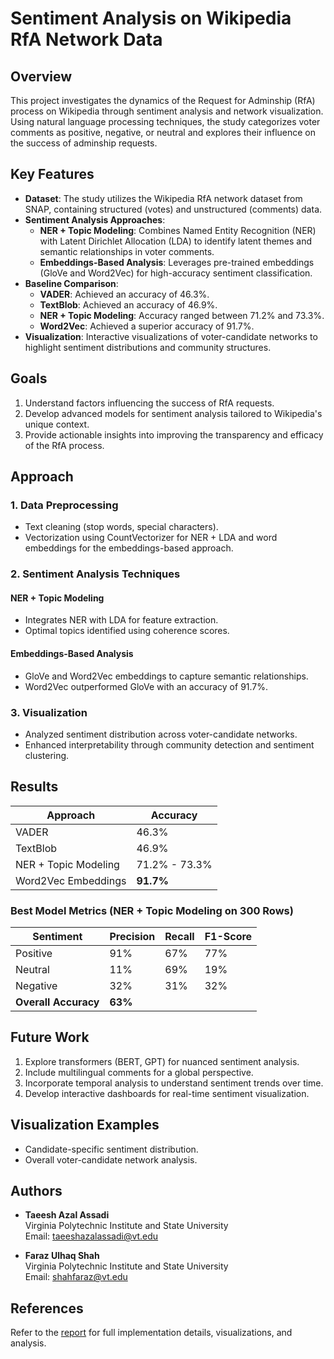 # Sentiment Analysis on Wikipedia RfA Network Data

## Overview
This project investigates the dynamics of the Request for Adminship (RfA) process on Wikipedia through sentiment analysis and network visualization. Using natural language processing techniques, the study categorizes voter comments as positive, negative, or neutral and explores their influence on the success of adminship requests.

## Key Features
- **Dataset**: The study utilizes the Wikipedia RfA network dataset from SNAP, containing structured (votes) and unstructured (comments) data.
- **Sentiment Analysis Approaches**:
  - **NER + Topic Modeling**: Combines Named Entity Recognition (NER) with Latent Dirichlet Allocation (LDA) to identify latent themes and semantic relationships in voter comments.
  - **Embeddings-Based Analysis**: Leverages pre-trained embeddings (GloVe and Word2Vec) for high-accuracy sentiment classification.
- **Baseline Comparison**:
  - **VADER**: Achieved an accuracy of 46.3%.
  - **TextBlob**: Achieved an accuracy of 46.9%.
  - **NER + Topic Modeling**: Accuracy ranged between 71.2% and 73.3%.
  - **Word2Vec**: Achieved a superior accuracy of 91.7%.
- **Visualization**: Interactive visualizations of voter-candidate networks to highlight sentiment distributions and community structures.

## Goals
1. Understand factors influencing the success of RfA requests.
2. Develop advanced models for sentiment analysis tailored to Wikipedia's unique context.
3. Provide actionable insights into improving the transparency and efficacy of the RfA process.

## Approach
### 1. Data Preprocessing
- Text cleaning (stop words, special characters).
- Vectorization using CountVectorizer for NER + LDA and word embeddings for the embeddings-based approach.

### 2. Sentiment Analysis Techniques
#### NER + Topic Modeling
- Integrates NER with LDA for feature extraction.
- Optimal topics identified using coherence scores.

#### Embeddings-Based Analysis
- GloVe and Word2Vec embeddings to capture semantic relationships.
- Word2Vec outperformed GloVe with an accuracy of 91.7%.

### 3. Visualization
- Analyzed sentiment distribution across voter-candidate networks.
- Enhanced interpretability through community detection and sentiment clustering.

## Results
| **Approach**            | **Accuracy** |
|--------------------------|--------------|
| VADER                   | 46.3%        |
| TextBlob                | 46.9%        |
| NER + Topic Modeling    | 71.2% - 73.3%|
| Word2Vec Embeddings     | **91.7%**    |

### Best Model Metrics (NER + Topic Modeling on 300 Rows)
| **Sentiment** | **Precision** | **Recall** | **F1-Score** |
|---------------|---------------|------------|--------------|
| Positive      | 91%           | 67%        | 77%          |
| Neutral       | 11%           | 69%        | 19%          |
| Negative      | 32%           | 31%        | 32%          |
| **Overall Accuracy** | **63%** |            |              |

## Future Work
1. Explore transformers (BERT, GPT) for nuanced sentiment analysis.
2. Include multilingual comments for a global perspective.
3. Incorporate temporal analysis to understand sentiment trends over time.
4. Develop interactive dashboards for real-time sentiment visualization.

## Visualization Examples
- Candidate-specific sentiment distribution.
- Overall voter-candidate network analysis.

## Authors
- **Taeesh Azal Assadi**  
  Virginia Polytechnic Institute and State University  
  Email: taeeshazalassadi@vt.edu  

- **Faraz Ulhaq Shah**  
  Virginia Polytechnic Institute and State University  
  Email: shahfaraz@vt.edu  

## References
Refer to the [report](link-to-report.pdf) for full implementation details, visualizations, and analysis.
